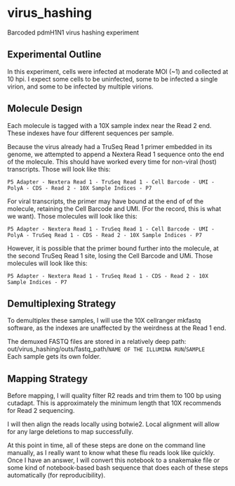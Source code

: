 # virus_hashing
Barcoded pdmH1N1 virus hashing experiment

## Experimental Outline
In this experiment, cells were infected at moderate MOI (~1) and collected at 10 hpi. I expect some cells to be uninfected, some to be infected a single virion, and some to be infected by multiple virions.

## Molecule Design
Each molecule is tagged with a 10X sample index near the Read 2 end. These indexes have four different sequences per sample.

Because the virus already had a TruSeq Read 1 primer embedded in its genome, we attempted to append a Nextera Read 1 sequence onto the end of the molecule. This should have worked every time for non-viral (host) transcripts. Those will look like this:

`P5 Adapter - Nextera Read 1 - TruSeq Read 1 - Cell Barcode - UMI - PolyA - CDS - Read 2 - 10X Sample Indices - P7`

For viral transcripts, the primer may have bound at the end of of the molecule, retaining the Cell Barcode and UMI. (For the record, this is what we want). Those molecules will look like this:

`P5 Adapter - Nextera Read 1 - TruSeq Read 1 - Cell Barcode - UMI - PolyA - TruSeq Read 1 - CDS - Read 2 - 10X Sample Indices - P7`

However, it is possible that the primer bound further into the molecule, at the second TruSeq Read 1 site, losing the Cell Barcode and UMi. Those molecules will look like this:

`P5 Adapter - Nextera Read 1 - TruSeq Read 1 - CDS - Read 2 - 10X Sample Indices - P7`


## Demultiplexing Strategy

To demultiplex these samples, I will use the 10X cellranger mkfastq software, as the indexes are unaffected by the weirdness at the Read 1 end.

The demuxed FASTQ files are stored in a relatively deep path: out/virus_hashing/outs/fastq_path/`NAME OF THE ILLUMINA RUN`/`SAMPLE`  
Each sample gets its own folder.

## Mapping Strategy

Before mapping, I will quality filter R2 reads and trim them to 100 bp using cutadapt. This is approximately the minimum length that 10X recommends for Read 2 sequencing.

I will then align the reads locally using botwie2. Local alignment will allow for any large deletions to map successfully.

At this point in time, all of these steps are done on the command line manually, as I really want to know what these flu reads look like quickly. Once I have an answer, I will convert this notebook to a snakemake file or some kind of notebook-based bash sequence that does each of these steps automatically (for reproducibility).

